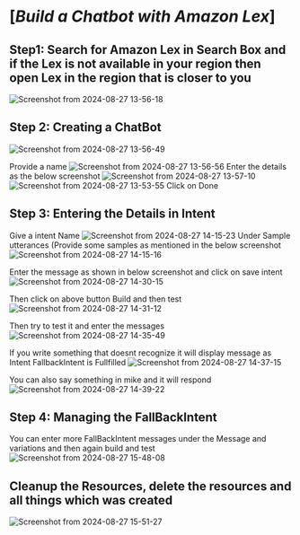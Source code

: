 [*Build a Chatbot with Amazon Lex*]
==================================

## Step1: Search for Amazon Lex in Search Box and if the Lex is not available in your region then open Lex in the region that is closer to you
![Screenshot from 2024-08-27 13-56-18](https://github.com/user-attachments/assets/aa5fa3a8-63cc-4275-8f0c-1ebf7a315a43)

## Step 2: Creating a ChatBot
![Screenshot from 2024-08-27 13-56-49](https://github.com/user-attachments/assets/7c718ae6-6878-48f6-bb74-936b931ba3a8)

Provide a name
![Screenshot from 2024-08-27 13-56-56](https://github.com/user-attachments/assets/5cb7a28e-1ce1-4b21-b3e3-b2097fc5c22e)
Enter the details as the below screenshot
![Screenshot from 2024-08-27 13-57-10](https://github.com/user-attachments/assets/ce8ef4ed-a6e3-4402-86e7-1ee8be982537)
![Screenshot from 2024-08-27 13-53-55](https://github.com/user-attachments/assets/a32e0771-0311-4e36-a119-05dd1a3fad86)
Click on Done

## Step 3: Entering the Details in Intent

Give a intent Name
![Screenshot from 2024-08-27 14-15-23](https://github.com/user-attachments/assets/6363186b-b831-45c3-8833-29614d7f90bb)
Under Sample utterances (Provide some samples as mentioned in the below screenshot
![Screenshot from 2024-08-27 14-15-16](https://github.com/user-attachments/assets/c1e06390-3cb8-4900-b74d-408aff8514e0)

Enter the message as shown in below screenshot and click on save intent
![Screenshot from 2024-08-27 14-30-15](https://github.com/user-attachments/assets/43e6a6ff-8b4d-41ea-ae9f-df0c5e624591)

Then click on above button Build and then test
![Screenshot from 2024-08-27 14-31-12](https://github.com/user-attachments/assets/2ed5e9ac-58a0-4a8c-90fe-11cae50b6e4f)

Then try to test it and enter the messages
![Screenshot from 2024-08-27 14-35-49](https://github.com/user-attachments/assets/8f2fc2e6-d25e-4d7d-98f1-45930c0d7b79)

If you write something that doesnt recognize it will display message as Intent FallbackIntent is Fullfilled 
![Screenshot from 2024-08-27 14-37-15](https://github.com/user-attachments/assets/b22ea1a6-fbdf-4cef-a8f7-99c97ab9d6aa)

You can also say something in mike and it will respond
![Screenshot from 2024-08-27 14-39-22](https://github.com/user-attachments/assets/f35caad5-a039-46c9-bf11-b91c197db423)

## Step 4: Managing the FallBackIntent 

You can enter more FallBackIntent messages under the Message and variations and then again build and test
![Screenshot from 2024-08-27 15-48-08](https://github.com/user-attachments/assets/579c4a45-a812-4f28-ad0c-1056da0a3913)

## Cleanup the Resources, delete the resources and all things which was created
![Screenshot from 2024-08-27 15-51-27](https://github.com/user-attachments/assets/b09bd90e-7b03-40a2-b408-bc732b8bc808)

